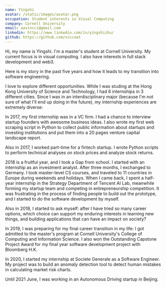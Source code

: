 ```yaml
---
name: Yingshi
avatar: /static/images/avatar.png
occupation: Student interests in Visual Computing
company: Cornell University
email: aavincci@gmail.com
linkedin: https://www.linkedin.com/in/yingshizhu/
github: https://github.com/vcccaat
---
```


Hi, my name is Yingshi. I'm a master's student at Cornell University. My current focus is in visual computing. I also have interests in full stack development and web3.

Here is my story in the past five years and how it leads to my transition into software engineering.

I love to explore different opportunities. While I was studing at the Hong Kong University of Science and Technology, I had 6 internships in 3 different cities. Since I was in an interdisciplinary major (because I'm not sure of what I'll end up doing in the future), my internship experiences are extremely diverse:

In 2017, my first internship was in a VC firm. I had a chance to interview startup founders with awesome business ideas. I also wrote my first web scraping script in Python to collect public information about startups and investing institutions and put them into a 20 pages venture capital landscape report.

Also in 2017, I worked part-time for a fintech startup. I wrote Python scripts to perform technical analyses on stock prices and analyze stock returns.

2018 is a fruitful year, and I took a Gap from school. I started with an internship as an investment analyst. After three months, I exchanged to Germany. I took master-level CS courses, and traveled to 11 countries in Europe during weekends and holidays. When I came back, I spent a half-year internship in the Strategy Department of Tencent AI Lab, meanwhile forming my startup team and competing in entrepreneurship competition. It was frustrating in the process of finding people to build out the prototype, and I started to do the software development by myself.

Also in 2018, I started to ask myself: after I have tried so many career options, which choice can support my enduring interests in learning new things, and building applications that can have an impact on society?

In 2019, I was preparing for my final career transition in my life: I got admitted to the master's program at Cornell University's College of Computing and Information Science. I also won the Outstanding Capstone Project Award for my final year software development project with Bloomberg H.K.

In 2020, I started my internship at Societe Generale as a Software Engineer. My project was to build an anomaly detection tool to detect human mistakes in calculating market risk charts.

Until 2021 June, I was working in an Autonomous Driving startup in Beijing.
